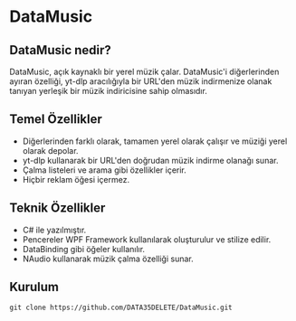 ﻿# DataMusic

## DataMusic nedir?

DataMusic, açık kaynaklı bir yerel müzik çalar. DataMusic'i diğerlerinden ayıran özelliği, yt-dlp aracılığıyla bir URL'den müzik indirmenize olanak tanıyan yerleşik bir müzik indiricisine sahip olmasıdır.

## Temel Özellikler
- Diğerlerinden farklı olarak, tamamen yerel olarak çalışır ve müziği yerel olarak depolar.
- yt-dlp kullanarak bir URL'den doğrudan müzik indirme olanağı sunar.
- Çalma listeleri ve arama gibi özellikler içerir.
- Hiçbir reklam öğesi içermez.

## Teknik Özellikler
- C# ile yazılmıştır.
- Pencereler WPF Framework kullanılarak oluşturulur ve stilize edilir.
- DataBinding gibi öğeler kullanılır.
- NAudio kullanarak müzik çalma özelliği sunar.

## Kurulum
    git clone https://github.com/DATA35DELETE/DataMusic.git